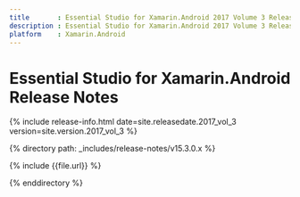 ```yaml
---
title       : Essential Studio for Xamarin.Android 2017 Volume 3 Release Notes
description : Essential Studio for Xamarin.Android 2017 Volume 3 Release Notes
platform    : Xamarin.Android
---
```


# Essential Studio for Xamarin.Android Release Notes

{% include release-info.html date=site.releasedate.2017_vol_3 version=site.version.2017_vol_3 %} 

{% directory path: _includes/release-notes/v15.3.0.x %}

{% include {{file.url}} %}

{% enddirectory %}